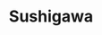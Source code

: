---
layout: place
title: "Sushigawa"
permalink: /illinois/peoria/sushigawa.html
stateAbbr: IL
stateName: Illinois
cityName: Peoria
seo:
  name: "Sushigawa"
  type: Restaurant
  links: https://order.mealkeyway.com/merchant/5264324853707a6a6d697a3479317851774158746d513d3d/main
description: "Looking for sushi in Peoria, Illinois? Check out Sushigawa for a delightful Japanese dining experience. Enjoy a variety of sushi and other dishes in a welcom..."
place_id: ChIJ74zotNldCogRX39nxz7Yc2A
photos:
  - name: >-
      places/ChIJ74zotNldCogRX39nxz7Yc2A/photos/AeeoHcKn6U-6NG0tv8boR55Nf_fkx_5LXKzidSRLZ2zJEMMX0bDoFYWh8C8b40pURh-C9yn46PGDLabOvGycbqv4-1_Wv6fLYDCOfXdXrFwHrfpUtcHRKLjQ6d7qQIPkmYUaZJiT5K7onXVIwUwuNDDxxQRapZRQLwEbjaXsGMLBqXqT9CjYEfdh23tO04ZU5wm8B8DuDC16Mhkcdvqrx3tXB5mTIaIJ0HMH-xzxbQ8gYX3D7NAl6lcvC3sTNU68PY2RGZ_fuWE_UV6O2IiNakGTFt8mMDbGgYH1LejxUBXDPnn4F3vXFwhm66ZNzrGzS3U_bwFBzkm89K86AcP4l6_0WZ57nOEZrcR-MptfSdwZ4RtzV-X7fq6QlAFLwsWHATZH-2PTFImdew91QUdt8vPGeJYzyta9SRR0kAVMHkiSRrZNM4k
    widthPx: 2252
    heightPx: 4000
    authorAttributions:
      - displayName: August Laberge
        uri: https://maps.google.com/maps/contrib/103591206394154958558
        photoUri: >-
          https://lh3.googleusercontent.com/a-/ALV-UjUETwV2DkSt7e-VrUCsX3c5HNWbvFtCj3jR7al0U-R-ob1Cccg=s100-p-k-no-mo
    flagContentUri: >-
      https://www.google.com/local/imagery/report/?cb_client=maps_api_places.places_api&image_key=!1e10!2sCIHM0ogKEICAgICZ_aW_zAE&hl=en-US
    googleMapsUri: >-
      https://www.google.com/maps/place//data=!3m4!1e2!3m2!1sCIHM0ogKEICAgICZ_aW_zAE!2e10!4m2!3m1!1s0x880a5dd9b4e88cef:0x6073d83ec7677f5f
  - name: >-
      places/ChIJ74zotNldCogRX39nxz7Yc2A/photos/AeeoHcKau5N4CgLH1Zy36WdlfVhQhlI9A4WUn165q4QMOnjLxAmX3oGIvLrdGVidh4WiHnWLWVSoR70Owx2GrYAGSZkZJf3cODmi0eXyCx4KJmlQp0N-v4WSUZjzIRpKK1nF2-CmJJB3W-L7FS1iyh2xcvrHuHrs6JtVpUsAz_JHn8elp01UtNWmhoUQcRLi6dUWR2SYeHM2xnicgbDXTZD4yjY3IX2hboa_17AO_qfZUz4h7ymZM46105_d2qH77UwHP3usLWE0dABfdc8s-HouU_3BBDfZXUIgGLClc6gdxusrluQaAVzd3Hbmg3bzA7ByZ5Ey5GFhkbbv9Z0IsuCFOOkJPCduebjBsTRIeJIi3BqECDtQJLLAic1znKleiSxC2Rm0lHdvUDNb6gHIOoWL6P3XsozLA6bM7qZajpqtnsRASw
    widthPx: 4016
    heightPx: 2252
    authorAttributions:
      - displayName: Rahmell Brown
        uri: https://maps.google.com/maps/contrib/114988118206929623920
        photoUri: >-
          https://lh3.googleusercontent.com/a-/ALV-UjVuWkVN0zAvggFdXFSEZGfHGFrR6Lqu9p_PgQ20-fx9duuD1gbGRw=s100-p-k-no-mo
    flagContentUri: >-
      https://www.google.com/local/imagery/report/?cb_client=maps_api_places.places_api&image_key=!1e10!2sCIHM0ogKEICAgIDb38H-Lw&hl=en-US
    googleMapsUri: >-
      https://www.google.com/maps/place//data=!3m4!1e2!3m2!1sCIHM0ogKEICAgIDb38H-Lw!2e10!4m2!3m1!1s0x880a5dd9b4e88cef:0x6073d83ec7677f5f
  - name: >-
      places/ChIJ74zotNldCogRX39nxz7Yc2A/photos/AeeoHcIhfP4_xLdUDljIMpf0QxBkVaiup1yHOlfedvZ6e5uBvXDDX6N8eqPCe3k53G942Sv6scyQbLnNt2QPc3iQj0cT2TospA1CBJKUxSVlqAmSlY3F9LC0OfzjqIsQ_KugtBxlH_RrBusAVL3e23TG42lcM9b89noNhiCtWrv8arlI9cZQhW0z5B3ezbS2UkfZIb8iT-XHJTLqRW8TTS8cbyhH1Ur_nd4oBuwQnI4k9amGnoRtxJXbq0NWEDARlRUD67YCTv_KVrQdXtCyDqrdvqARuBZOSGgKgS2UP-mX-eg3H-T0jx_vgRfoANHheNu5LR_0OBoSD8vX_bKBEUMaCEjkmxuGFZZVfJT6N0u7Iy3riJM26fBSEiCehSj9s4rF4j7vtltEBo3_M8lHjoZ43vBmSiWwIGilSZ94qbt1NCWiCg
    widthPx: 3024
    heightPx: 4032
    authorAttributions:
      - displayName: Cary Miller
        uri: https://maps.google.com/maps/contrib/100804136481946142801
        photoUri: >-
          https://lh3.googleusercontent.com/a/ACg8ocJRpIGsa6eu7mCP8bEgU8GeBPUQAeDjoNF58Xmk5xCGybw9KQ=s100-p-k-no-mo
    flagContentUri: >-
      https://www.google.com/local/imagery/report/?cb_client=maps_api_places.places_api&image_key=!1e10!2sCIHM0ogKEICAgIDalNSqZw&hl=en-US
    googleMapsUri: >-
      https://www.google.com/maps/place//data=!3m4!1e2!3m2!1sCIHM0ogKEICAgIDalNSqZw!2e10!4m2!3m1!1s0x880a5dd9b4e88cef:0x6073d83ec7677f5f
  - name: >-
      places/ChIJ74zotNldCogRX39nxz7Yc2A/photos/AeeoHcLNyPD7OF1TtM0zF_3KJaoU-vPr2ylGt3gHiBe8rirmFBT8a-1maH713SzKhuAwNfTLlNmr3c-MD1sk89brhsMStoBWWVz7Rk0lIP534lsOG4RFxsbjUACdfx28QzkypgyyZkTbotkUjWXRLGCVslJ3bMDT4WR5yStIOk_AbPm57IAavEPBD0Q2sB3CiWiVvSjhg98G-koY__W9bV34MCwjftuyhPaqH3fnIXrfpCtGVNW88_BJ3WKxJL-MvjjJkZCHs6VmxkiWyKQtxtM16VBYpzL4X0vFNPVibpt1UptZ2p1nOmETXG57cFfUIzGFs5he_yO6EwrVK_LL7VGXzVvQJwFky3Tbf6r9g3UsnLXdRUKW1uHyAiEf48FDW-gLbOcRsa4-cmBSMnxrKqmMrfsuP5daQrNcMT81wHt9oSlo5A
    widthPx: 3000
    heightPx: 4000
    authorAttributions:
      - displayName: Brandon Lawson
        uri: https://maps.google.com/maps/contrib/107314837205751764343
        photoUri: >-
          https://lh3.googleusercontent.com/a-/ALV-UjUFzDpZMZazSv12b38uAbBm1BNO7Y1P8pqfaWY00aD5JO5JGIPH-w=s100-p-k-no-mo
    flagContentUri: >-
      https://www.google.com/local/imagery/report/?cb_client=maps_api_places.places_api&image_key=!1e10!2sCIHM0ogKEICAgIC9tKToWQ&hl=en-US
    googleMapsUri: >-
      https://www.google.com/maps/place//data=!3m4!1e2!3m2!1sCIHM0ogKEICAgIC9tKToWQ!2e10!4m2!3m1!1s0x880a5dd9b4e88cef:0x6073d83ec7677f5f
  - name: >-
      places/ChIJ74zotNldCogRX39nxz7Yc2A/photos/AeeoHcKxm4UawnD5-5kwsqygDdna37cqGWiQu-r1wNd40z--6QQez_w0q-L5H80bajNc73mWN9Tj-q4SmaRaMd3GfqyGVKqcDtwI3ubf3uUYMzQM8lc5B-12mom33u9zGIDOmdXyqgFTZRB_YZu6ZKJSVZ3j9Hh0UI9XKoVdCQz_wUeU-Q_rpg13Kn4GA5xO8EeOa8yAXS4bO85MEge32fEbtTMPsIxq9CNtYMbdKtfj-Ph1rPLwvfGTLAbdLI4lFa9_9Gh0P3FL4a9CyKzUnkiY6WgT0UqNcM7FcKCf07vjLE1-BqDGa49QdyxfLnw9tsSdIvYmEsii8074EMfwLEuNKON1vEo65oGHJ_rhyVujhTwsZlydsQfBQ8rjEaqkescFgNWPqGTIjJhnkbQN_JjTzuhKTvGE7mUC3VIUSCi-hTyk9w
    widthPx: 2688
    heightPx: 4032
    authorAttributions:
      - displayName: Keenan Robinson
        uri: https://maps.google.com/maps/contrib/101845375142288211934
        photoUri: >-
          https://lh3.googleusercontent.com/a-/ALV-UjUHGiHaxQ0GkZFUI-ZF91HhqaICd5UmkusY5jKxpTDzAVdkui8gXA=s100-p-k-no-mo
    flagContentUri: >-
      https://www.google.com/local/imagery/report/?cb_client=maps_api_places.places_api&image_key=!1e10!2sCIHM0ogKEICAgIDWvpOBBA&hl=en-US
    googleMapsUri: >-
      https://www.google.com/maps/place//data=!3m4!1e2!3m2!1sCIHM0ogKEICAgIDWvpOBBA!2e10!4m2!3m1!1s0x880a5dd9b4e88cef:0x6073d83ec7677f5f
  - name: >-
      places/ChIJ74zotNldCogRX39nxz7Yc2A/photos/AeeoHcKIhrUFZCvGlqwiEftBv8eMiCT-rSlMGFdHKcdmTjNyuvLJnqX_6cpHsK3D-2TAMilh-lxEaE7U9Kc5_nZObghZiDoHlXRAo2xnlBYSfzsPHR1toOHmg99WrP-qfcf4uRcB4LI7h45RsHGyZVFS9miMRrHYJPrfzZaz5O3xrNirpd05hPFC4hYZYHNa_h8ztB1U7vwWgKZCp_-ZrQ4YK92161y9_FpOwk64CCwpLwhMdWABRnBEazfg3KlD80nvs0wsMVOtu5Is6mPXaCxzXCp_URP2ejEY1jhxXBRGQ_MT4z6hwOKa809J1iYHSbi4E0T7CoYa06vIqX7Q3Flju7KFQoGK2PEotiU-5hYGwAN1YQTiUSmiWdKe9B3R0olAEHmwAopDi90Khv1E8906nU0hnwpiSef4FtWE22OJQsGX3slz
    widthPx: 2252
    heightPx: 4000
    authorAttributions:
      - displayName: August Laberge
        uri: https://maps.google.com/maps/contrib/103591206394154958558
        photoUri: >-
          https://lh3.googleusercontent.com/a-/ALV-UjUETwV2DkSt7e-VrUCsX3c5HNWbvFtCj3jR7al0U-R-ob1Cccg=s100-p-k-no-mo
    flagContentUri: >-
      https://www.google.com/local/imagery/report/?cb_client=maps_api_places.places_api&image_key=!1e10!2sCIHM0ogKEICAgICZ_aW_jAE&hl=en-US
    googleMapsUri: >-
      https://www.google.com/maps/place//data=!3m4!1e2!3m2!1sCIHM0ogKEICAgICZ_aW_jAE!2e10!4m2!3m1!1s0x880a5dd9b4e88cef:0x6073d83ec7677f5f
  - name: >-
      places/ChIJ74zotNldCogRX39nxz7Yc2A/photos/AeeoHcLzeXAdwRnlKKjG5GG1RQtbdghpGhrE0EinuWDk1pyCg4zgbkaGKo9vCClCSDuOqltEUNKhBl191eoxOpvC_hpnpE-wJPo0YCOWmoND_4H8XIdx7-KAqi9R0KaPpXmLroUKMmMRhGCS8Z1kPVIERYRYBgcVM59KPoS0rbkUewvpvMu2KFJ4kn2TAFrujTNrER45vC6kMV-KWvoEcp0oMz7gJzmSoZ7lWIBmZDvHIjoZrx8_ShfJYzZ-gMvKlJpChfCHtWq1veT9RDAfM4XJ-H1M7RN37Ji0hPrqUgyiuQvfCdOSAADzKMBVcvIY4glwr8BNmyDHQzGHbZB7uoQ5yP6bS4Rm6nelDM7D2czlhc_u9ckSnuaq2inxrQXkcmYI4RP83MEesW0D3BrH6-wcrUWiF11SQPJKVbcG2Nc8iFjm-Itd
    widthPx: 4000
    heightPx: 1868
    authorAttributions:
      - displayName: Dalene S
        uri: https://maps.google.com/maps/contrib/103146969886668111409
        photoUri: >-
          https://lh3.googleusercontent.com/a-/ALV-UjWXEav0LHifxooLHgx202W1MQ2XTFXzRDktii5m7Og-V2Vn2r5s4g=s100-p-k-no-mo
    flagContentUri: >-
      https://www.google.com/local/imagery/report/?cb_client=maps_api_places.places_api&image_key=!1e10!2sCIHM0ogKEICAgICO1pqEjgE&hl=en-US
    googleMapsUri: >-
      https://www.google.com/maps/place//data=!3m4!1e2!3m2!1sCIHM0ogKEICAgICO1pqEjgE!2e10!4m2!3m1!1s0x880a5dd9b4e88cef:0x6073d83ec7677f5f
  - name: >-
      places/ChIJ74zotNldCogRX39nxz7Yc2A/photos/AeeoHcISS457Vbio8NHYCkRJzedWs5VzRbX1DbHp6I1eLehZfiHTBqo3awGsIVu-Oodl7sAIENR-vCQJpPM8tz7aqhk_Jras6577KmCX9eP8H1L4nZebpx-hdxQuKysbHIDP92jOka7EvT08FLLEQIVpgOivXej-kq7I8caUWiBx0FHRUSqXgRg0JQ54zUcoksYkvU3xGnYn-i2RdhNGh75-ImkPZVw2U7_B12R6H5oEakaMYLRIyC-0hKEPkmYL_rJFrf1Hexfqft-2ZFqLAGDURhAUOVsjd4QtC6ycphu4z_XMKXOgAXElxeiz9G1JKE-9cKt5j7Zt0LcOK-i2kUcSjC893GGZxYrMvSa-gSIcqtziBG4OruwLfIcV4WzIM_RqKkmX2x1g6WxvEAyHSPUuSaqHRwpWRyhPAY5f-wO-TMZibRw
    widthPx: 3840
    heightPx: 2160
    authorAttributions:
      - displayName: Andrea Riddle
        uri: https://maps.google.com/maps/contrib/106760505597521495281
        photoUri: >-
          https://lh3.googleusercontent.com/a-/ALV-UjXC-_d8XRb2_NlFz1T_ptGLM0T1-Rsg4bzt2dr5hP8QpF1EdOhgPw=s100-p-k-no-mo
    flagContentUri: >-
      https://www.google.com/local/imagery/report/?cb_client=maps_api_places.places_api&image_key=!1e10!2sCIHM0ogKEICAgIDfgrW_zgE&hl=en-US
    googleMapsUri: >-
      https://www.google.com/maps/place//data=!3m4!1e2!3m2!1sCIHM0ogKEICAgIDfgrW_zgE!2e10!4m2!3m1!1s0x880a5dd9b4e88cef:0x6073d83ec7677f5f
  - name: >-
      places/ChIJ74zotNldCogRX39nxz7Yc2A/photos/AeeoHcLs33qE4z0wHgzoC3mRMKcyOEElmpju1Q0MOLRnEx6cA8XnF2CR378SFwVqryy8mFC6Bk7vxtkc0KLMJsV3S7M-CGABxnbwLkJ0t3wkh2dKIni1Qka3qQr1ESLelZ0GzA48vNgZv7Y7O2Kf_Hpg0d7uWNwucH-MlxBAjP4BIIPCxxz3uzaSPFrTxVtohaiL9WDxr1O2pzLsPN25LtchdcH0myjKwZYK0EuslAOpsjdkBo-sfVe-84dx7_DW9CsgTB_MMrntUWOVfl4EW5Sf5YJGdWtxebyyf7NFVAwCBZHa1mQl2CyTsOqeCy6DyItHTjUGZ8yK8KCUpzqzq9-2NS95D6m0OCZjMG9oVUrFZRkXJZ6yMS4hHQfMpEolFkBINxOhw2ro64CXlcgGjhxwrbTK2ywWnHReg9JgYzHmAH0pcLpO
    widthPx: 1280
    heightPx: 960
    authorAttributions:
      - displayName: Jonghak Shin
        uri: https://maps.google.com/maps/contrib/116168440679053622164
        photoUri: >-
          https://lh3.googleusercontent.com/a/ACg8ocJ_FT-Ted8sAALq5OpnGie2f-T7Z2LKBlVfwfLKXTlLjSC52g=s100-p-k-no-mo
    flagContentUri: >-
      https://www.google.com/local/imagery/report/?cb_client=maps_api_places.places_api&image_key=!1e10!2sCIHM0ogKEICAgIDCucCisQE&hl=en-US
    googleMapsUri: >-
      https://www.google.com/maps/place//data=!3m4!1e2!3m2!1sCIHM0ogKEICAgIDCucCisQE!2e10!4m2!3m1!1s0x880a5dd9b4e88cef:0x6073d83ec7677f5f
  - name: >-
      places/ChIJ74zotNldCogRX39nxz7Yc2A/photos/AeeoHcKEExOGKQdsttFYiFsm2GStqoXj7ydS1_Nl2SJXQdSPX5kFJq8bWVhJL5iELVE10IxKceR-Gwiil-mUwEhnszkVkLjvTtvoogvN9QggTkmOKJwnnCDrKpgdotrIyYuN9lf6M0Aw0dnvjhITeuauYgBzTxQ9e4xTN7FBiDgS59GoVfw-LrhypQlRkN-q_ohD32PF1c4C8ZmbiQJTryrbiYxnVaYmQVbZUJQ7WLu2JRmFku1FyxHQN5lElk_3eq8Wo9LWFMfJzjMbEVxIGOQsYx33AstbvisE1xVpODjOzUCKUwlTNvc7q9X6QfCBH5mgiHY_5uCk8-Gd5qVZkkYNgOD716QthE-HB0_Eiz-CiCLhICUURCUI4ecb166pt0w58ZRntPVBr79iFdZ3vW9KVpSZ5OoDIHWBOt-eFPrdp4EOlKg
    widthPx: 2992
    heightPx: 2992
    authorAttributions:
      - displayName: Dexter
        uri: https://maps.google.com/maps/contrib/101687284419016865500
        photoUri: >-
          https://lh3.googleusercontent.com/a-/ALV-UjVFV3xTTsYm7qJ0nWSeNltrBaaiqVpvMBKVc3BbjTPRK1zua2cn=s100-p-k-no-mo
    flagContentUri: >-
      https://www.google.com/local/imagery/report/?cb_client=maps_api_places.places_api&image_key=!1e10!2sCIHM0ogKEICAgICKvrSMvAE&hl=en-US
    googleMapsUri: >-
      https://www.google.com/maps/place//data=!3m4!1e2!3m2!1sCIHM0ogKEICAgICKvrSMvAE!2e10!4m2!3m1!1s0x880a5dd9b4e88cef:0x6073d83ec7677f5f
address: 2601 W Lake Ave A-2B, Peoria, IL 61615, USA
street: 2601 W Lake Ave A-2B
city: Peoria
state: IL
zip: '61615'
country: USA
neighborhood: null
latitude: '40.739503'
longitude: '-89.634132'
accessibility_options:
  wheelchairAccessibleParking: true
  wheelchairAccessibleEntrance: true
  wheelchairAccessibleRestroom: true
  wheelchairAccessibleSeating: true
business_status: OPERATIONAL
name: Sushigawa
google_maps_links:
  directionsUri: >-
    https://www.google.com/maps/dir//''/data=!4m7!4m6!1m1!4e2!1m2!1m1!1s0x880a5dd9b4e88cef:0x6073d83ec7677f5f!3e0
  placeUri: https://maps.google.com/?cid=6950136414107828063
  writeAReviewUri: >-
    https://www.google.com/maps/place//data=!4m3!3m2!1s0x880a5dd9b4e88cef:0x6073d83ec7677f5f!12e1
  reviewsUri: >-
    https://www.google.com/maps/place//data=!4m4!3m3!1s0x880a5dd9b4e88cef:0x6073d83ec7677f5f!9m1!1b1
  photosUri: >-
    https://www.google.com/maps/place//data=!4m3!3m2!1s0x880a5dd9b4e88cef:0x6073d83ec7677f5f!10e5
primary_type: Restaurant
opening_hours:
  regular: null
  current: null
secondary_opening_hours:
  regular:
    weekdayDescriptions: null
    type: null
  current:
    weekdayDescriptions: null
    type: null
phone: (309) 679-9300
price_level: PRICE_LEVEL_MODERATE
price_range: null
rating: '4.0'
rating_count: 154
website: >-
  https://order.mealkeyway.com/merchant/5264324853707a6a6d697a3479317851774158746d513d3d/main
reviews:
  - name: >-
      places/ChIJ74zotNldCogRX39nxz7Yc2A/reviews/ChZDSUhNMG9nS0VJQ0FnSURmZ3JXUEh3EAE
    relativePublishTimeDescription: 3 months ago
    rating: 5
    text:
      text: >-
        AMAZING little sushi spot. The spicy crab roll was awesome, and the
        atmosphere was warm and cozy. A nice little break from the noise. The
        waiter was attentive, and the sushi came out very timely. Will
        ABSOLUTELY be back! I can't wait to try more.
      languageCode: en
    originalText:
      text: >-
        AMAZING little sushi spot. The spicy crab roll was awesome, and the
        atmosphere was warm and cozy. A nice little break from the noise. The
        waiter was attentive, and the sushi came out very timely. Will
        ABSOLUTELY be back! I can't wait to try more.
      languageCode: en
    authorAttribution:
      displayName: Andrea Riddle
      uri: https://www.google.com/maps/contrib/106760505597521495281/reviews
      photoUri: >-
        https://lh3.googleusercontent.com/a-/ALV-UjXC-_d8XRb2_NlFz1T_ptGLM0T1-Rsg4bzt2dr5hP8QpF1EdOhgPw=s128-c0x00000000-cc-rp-mo-ba2
    publishTime: '2025-01-04T22:40:12.945963Z'
    flagContentUri: >-
      https://www.google.com/local/review/rap/report?postId=ChZDSUhNMG9nS0VJQ0FnSURmZ3JXUEh3EAE&d=17924085&t=1
    googleMapsUri: >-
      https://www.google.com/maps/reviews/data=!4m6!14m5!1m4!2m3!1sChZDSUhNMG9nS0VJQ0FnSURmZ3JXUEh3EAE!2m1!1s0x880a5dd9b4e88cef:0x6073d83ec7677f5f
  - name: >-
      places/ChIJ74zotNldCogRX39nxz7Yc2A/reviews/ChdDSUhNMG9nS0VJQ0FnTUNRdk9DczlRRRAB
    relativePublishTimeDescription: a month ago
    rating: 2
    text:
      text: >-
        The service was excellent. I love the mood that was casted. And the food
        did taste decent. The main problem was 2 things, it came out really
        fast, and after finishing the meal, my fiance felt sick. She went to the
        bathroom first, but then we just left after paying to quickly take care
        of things. Though I felt mildly ill too, it didn't affect me as bad as
        her. I love what I received from this place, I have nothing bad to
        really say about anyone, but I'll probably not be returning back.
      languageCode: en
    originalText:
      text: >-
        The service was excellent. I love the mood that was casted. And the food
        did taste decent. The main problem was 2 things, it came out really
        fast, and after finishing the meal, my fiance felt sick. She went to the
        bathroom first, but then we just left after paying to quickly take care
        of things. Though I felt mildly ill too, it didn't affect me as bad as
        her. I love what I received from this place, I have nothing bad to
        really say about anyone, but I'll probably not be returning back.
      languageCode: en
    authorAttribution:
      displayName: Infinite Spikes
      uri: https://www.google.com/maps/contrib/108850204655168514015/reviews
      photoUri: >-
        https://lh3.googleusercontent.com/a-/ALV-UjUNGrcoFLh0cZ7SehpjruO4sCUikNKFQ4V3EqEWCzSzGdd8KGs=s128-c0x00000000-cc-rp-mo-ba2
    publishTime: '2025-03-03T00:10:12.064814Z'
    flagContentUri: >-
      https://www.google.com/local/review/rap/report?postId=ChdDSUhNMG9nS0VJQ0FnTUNRdk9DczlRRRAB&d=17924085&t=1
    googleMapsUri: >-
      https://www.google.com/maps/reviews/data=!4m6!14m5!1m4!2m3!1sChdDSUhNMG9nS0VJQ0FnTUNRdk9DczlRRRAB!2m1!1s0x880a5dd9b4e88cef:0x6073d83ec7677f5f
  - name: >-
      places/ChIJ74zotNldCogRX39nxz7Yc2A/reviews/ChdDSUhNMG9nS0VJQ0FnSUNtNU9pX2dnRRAB
    relativePublishTimeDescription: 3 years ago
    rating: 5
    text:
      text: >-
        Best Sushi in Peoria! I have had sushi in Phoenix and Chicago, and this
        is as good as you can get there. My family shared Mango Rolls, Fried
        California Rolls, Shrimp Tempura Rolls and Tuna Cream Cheese Roll, all
        top quality seafood and tuna. And the ambience has a classic Japanese
        vibe, clean and well-maintained. The service is top-notch, fast,
        friendly and cordial, with drinks refilled in a timely manner. Overall,
        exceeded expectations!
      languageCode: en
    originalText:
      text: >-
        Best Sushi in Peoria! I have had sushi in Phoenix and Chicago, and this
        is as good as you can get there. My family shared Mango Rolls, Fried
        California Rolls, Shrimp Tempura Rolls and Tuna Cream Cheese Roll, all
        top quality seafood and tuna. And the ambience has a classic Japanese
        vibe, clean and well-maintained. The service is top-notch, fast,
        friendly and cordial, with drinks refilled in a timely manner. Overall,
        exceeded expectations!
      languageCode: en
    authorAttribution:
      displayName: Tony Lew
      uri: https://www.google.com/maps/contrib/110592770059347482693/reviews
      photoUri: >-
        https://lh3.googleusercontent.com/a-/ALV-UjVBoN5cx9y49om3m4Cu6IVKAg1OkHoIsjENdxWENMSuGloS9gT8=s128-c0x00000000-cc-rp-mo-ba3
    publishTime: '2021-12-19T04:30:46.686445Z'
    flagContentUri: >-
      https://www.google.com/local/review/rap/report?postId=ChdDSUhNMG9nS0VJQ0FnSUNtNU9pX2dnRRAB&d=17924085&t=1
    googleMapsUri: >-
      https://www.google.com/maps/reviews/data=!4m6!14m5!1m4!2m3!1sChdDSUhNMG9nS0VJQ0FnSUNtNU9pX2dnRRAB!2m1!1s0x880a5dd9b4e88cef:0x6073d83ec7677f5f
  - name: >-
      places/ChIJ74zotNldCogRX39nxz7Yc2A/reviews/ChdDSUhNMG9nS0VJQ0FnSUNaX2FXXzFBRRAB
    relativePublishTimeDescription: a year ago
    rating: 5
    text:
      text: >-
        The food was delicious. I ordered takoyaki so my man can try it for the
        first time. It was phenomenal. The sushi was amazing. The miso soup was
        very good and so comforting. The staff was kind and friendly. When I go
        shopping in this center, I will always want to stop here.
      languageCode: en
    originalText:
      text: >-
        The food was delicious. I ordered takoyaki so my man can try it for the
        first time. It was phenomenal. The sushi was amazing. The miso soup was
        very good and so comforting. The staff was kind and friendly. When I go
        shopping in this center, I will always want to stop here.
      languageCode: en
    authorAttribution:
      displayName: August Laberge
      uri: https://www.google.com/maps/contrib/103591206394154958558/reviews
      photoUri: >-
        https://lh3.googleusercontent.com/a-/ALV-UjUETwV2DkSt7e-VrUCsX3c5HNWbvFtCj3jR7al0U-R-ob1Cccg=s128-c0x00000000-cc-rp-mo-ba3
    publishTime: '2023-09-16T15:04:58.114044Z'
    flagContentUri: >-
      https://www.google.com/local/review/rap/report?postId=ChdDSUhNMG9nS0VJQ0FnSUNaX2FXXzFBRRAB&d=17924085&t=1
    googleMapsUri: >-
      https://www.google.com/maps/reviews/data=!4m6!14m5!1m4!2m3!1sChdDSUhNMG9nS0VJQ0FnSUNaX2FXXzFBRRAB!2m1!1s0x880a5dd9b4e88cef:0x6073d83ec7677f5f
  - name: >-
      places/ChIJ74zotNldCogRX39nxz7Yc2A/reviews/ChdDSUhNMG9nS0VJQ0FnSUN2bjU3bTNRRRAB
    relativePublishTimeDescription: 3 months ago
    rating: 5
    text:
      text: >-
        My fiance and I decided to have a dinner date here after finishing our
        Christmas shopping today. It was AMAZING. The staff was super friendly,
        the food was delicious, and the atmosphere was great. I had the fried
        Maki roll, some miso soup, and fried calamari. 10/10 recommend all of
        those as they were fantastic. HOWEVER, I'm taking 1 mental star away
        because after reading the reviews I was SUPER STOKED to have some usher
        club music playing while I ate my food and I, unfortunately, did not get
        to hear a singular club song. Only beautiful instrumentals that made me
        feel like the main character in a movie.


        We will be returning though :)
      languageCode: en
    originalText:
      text: >-
        My fiance and I decided to have a dinner date here after finishing our
        Christmas shopping today. It was AMAZING. The staff was super friendly,
        the food was delicious, and the atmosphere was great. I had the fried
        Maki roll, some miso soup, and fried calamari. 10/10 recommend all of
        those as they were fantastic. HOWEVER, I'm taking 1 mental star away
        because after reading the reviews I was SUPER STOKED to have some usher
        club music playing while I ate my food and I, unfortunately, did not get
        to hear a singular club song. Only beautiful instrumentals that made me
        feel like the main character in a movie.


        We will be returning though :)
      languageCode: en
    authorAttribution:
      displayName: Gil Hilmes
      uri: https://www.google.com/maps/contrib/115140577760136711089/reviews
      photoUri: >-
        https://lh3.googleusercontent.com/a-/ALV-UjWkQbP5XFZT2611881RF8EQ7Q3RZgZYB4i89G9qXqvnuF5M35_7VQ=s128-c0x00000000-cc-rp-mo
    publishTime: '2024-12-16T05:32:52.610829Z'
    flagContentUri: >-
      https://www.google.com/local/review/rap/report?postId=ChdDSUhNMG9nS0VJQ0FnSUN2bjU3bTNRRRAB&d=17924085&t=1
    googleMapsUri: >-
      https://www.google.com/maps/reviews/data=!4m6!14m5!1m4!2m3!1sChdDSUhNMG9nS0VJQ0FnSUN2bjU3bTNRRRAB!2m1!1s0x880a5dd9b4e88cef:0x6073d83ec7677f5f
parking_options:
  freeParkingLot: true
  freeStreetParking: true
  valetParking: false
payment_options:
  acceptsCreditCards: true
  acceptsDebitCards: true
  acceptsCashOnly: false
  acceptsNfc: true
allow_dogs: null
curbside_pickup: false
delivery: true
dine_in: true
good_for_children: null
good_for_groups: null
good_for_sports: false
live_music: false
menu_for_children: null
outdoor_seating: false
reservable: null
restroom: true
serves_beer: true
serves_breakfast: false
serves_brunch: false
serves_cocktails: false
serves_coffee: false
serves_dinner: true
serves_dessert: true
serves_lunch: true
serves_vegetarian_food: true
serves_wine: true
takeout: true
summary: null

---